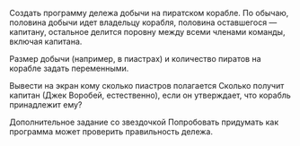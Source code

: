 Создать программу дележа добычи на пиратском корабле. По обычаю, половина добычи идет владельцу корабля, половина оставшегося — капитану, остальное делится поровну между всеми членами команды, включая капитана.

Размер добычи (например, в пиастрах) и количество пиратов на корабле задать переменными.

Вывести на экран кому сколько пиастров полагается
Сколько получит капитан (Джек Воробей, естественно), если он утверждает, что корабль принадлежит ему?

Дополнительное задание со звездочкой
Попробовать придумать как программа может проверить правильность дележа.

